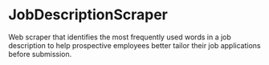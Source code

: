 # JobDescriptionScraper
Web scraper that identifies the most frequently used words in a job description to help prospective employees better tailor their job applications before submission.
